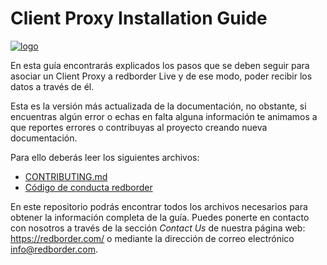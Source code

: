 # Client Proxy Installation Guide

[![logo](https://redborder.com/media/download/553)](https://redborder.com/trial)

En esta guía encontrarás explicados los pasos que se deben seguir para asociar un Client Proxy a redborder Live y de ese modo, poder recibir los datos a través de él.

Esta es la versión más actualizada de la documentación, no obstante, si encuentras algún error o
echas en falta alguna información te animamos a que reportes errores o contribuyas al proyecto creando nueva documentación.

Para ello deberás leer los siguientes archivos:

+ [CONTRIBUTING.md](CONTRIBUTING.md)
+ [Código de conducta redborder](codigo_conducta.md)

En este repositorio podrás encontrar todos los archivos necesarios para obtener la información completa de la guía.
Puedes ponerte en contacto con nosotros a través de la sección *Contact Us* de nuestra página web:
https://redborder.com/ o mediante la dirección de correo electrónico info@redborder.com.
